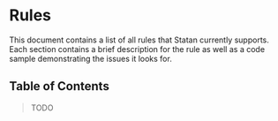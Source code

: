 # Rules

This document contains a list of all rules that Statan currently supports. Each section contains a brief description for the rule as well as a code sample demonstrating the issues it looks for.

## Table of Contents

> TODO